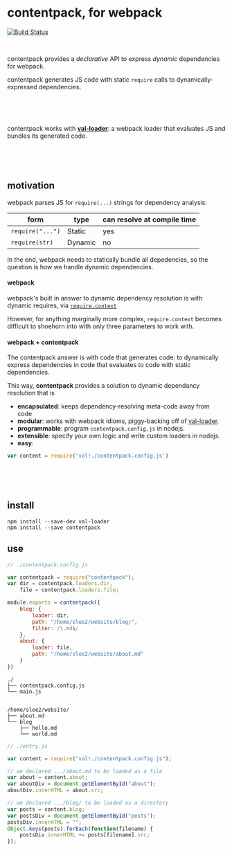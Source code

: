 contentpack, for webpack
========================

[![Build Status](https://travis-ci.org/sleep/contentpack.svg)](https://travis-ci.org/freshdried/contentpack)

<br>

contentpack provides a *declarative* API to express *dynamic* dependencies for webpack.

contentpack generates JS code with static `require` calls to dynamically-expressed dependencies.

<br><br><br>

contentpack works with [**val-loader**](https://github.com/webpack/val-loader): a webpack loader that evaluates JS and bundles its generated code.

<br><br><br>
## motivation

webpack parses JS for `require(...)` strings for dependency analysis:

form             | type     | can resolve at compile time
---------------- | -------- | ------
`require("...")` | Static   | yes
`require(str)`   | Dynamic  | no

In the end, webpack needs to statically bundle all depedencies, so the question is how we handle dynamic dependencies.

#### webpack
webpack's built in answer to dynamic dependency resolution is with dynamic requires, via [`require.context`](http://webpack.github.io/docs/context.html#context-module-api)

However, for anything marginally more complex, `require.context` becomes difficult to shoehorn into with only three parameters to work with.

#### webpack + contentpack

The contentpack answer is with code that generates code: to dynamically express dependencies in code that evaluates to code with static dependencies.

This way, **contentpack** provides a solution to dynamic dependancy resolution that is
- **encapsulated**: keeps dependency-resolving meta-code away from code
- **modular**: works with webpack idioms, piggy-backing off of [val-loader](https://github.com/webpack/val-loader).
- **programmable**: program `contentpack.config.js` in nodejs.
- **extensible**: specify your own logic and write custom loaders in nodejs.
- **easy**: 
```js
var content = require('val!./contentpack.config.js')
```
<br><br><br>
## install
```
npm install --save-dev val-loader
npm install --save contentpack
```

## use

```js
// ./contentpack.config.js

var contentpack = require("contentpack");
var dir = contentpack.loaders.dir,
    file = contentpack.loaders.file;

module.exports = contentpack({
    blog: {
        loader: dir,
        path: "/home/slee2/website/blog/",
        filter: /\.md$/
    },
    about: {
        loader: file,
        path: "/home/slee2/website/about.md"
    }
})
```

```
./
├── contentpack.config.js
└── main.js


/home/slee2/website/
├── about.md
└── blog
    ├── hello.md
    └── world.md
```

```js
// ./entry.js

var content = require("val!./contentpack.config.js");

// we declared .../about.md to be loaded as a file
var about = content.about;
var aboutDiv = document.getElementById("about");
aboutDiv.innerHTML = about.src;

// we declared .../blog/ to be loaded as a directory
var posts = content.blog;
var postsDiv = document.getElementById("posts");
postsDiv.innerHTML = "";
Object.keys(posts).forEach(function(filename) {
    postsDiv.innerHTML += posts[filename].src;
});
```
